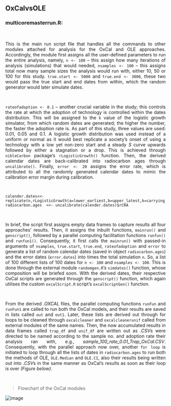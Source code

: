 ## OxCalvsOLE</br>

### multicoremasterrun.R:</br>
</br>
<div align="justify">
   
This is the main run script file that handles all the commands to other modules attached for analysis for the OxCal and OLE approaches. Accordingly, the module first assigns all the user-defined parameters to run the entire analysis, namely, ``n <- 100`` – this assign how many iterations of analysis (simulations) that would needed, `nsamples <- 100` – this assigns total now many sample sizes the analysis would run with, either 10, 50 or 100 for this study. ``true.start <- 5000`` and ``true.end <- 3000``, these two would pass the true start and end dates from within, which the random generator would later simulate dates.<br/>
</div>
</br>

<div align="justify">

``rateofadoption <- 0.1`` – another crucial variable in the study; this controls the rate at which the adoption of technology is controlled within the dates distribution. This will be assigned to the ``k`` value of the logistic growth simulator, from which random dates are generated; the higher the number, the faster the adoption rate is. As part of this study, three values are used: 0.01, 0.05 and 0.1. A logistic growth distribution was used instead of a uniform or normal as it would best replicate a society’s onset of using a technology with a low yet non-zero start and a steady <i>S</i> curve upwards followed by either a stagnation or a drop. This is achieved through ``nibleCarbon`` package’s ``rLogisticGrowth()`` function. Then, the derived calendar dates are back-calibrated into radiocarbon ages through ``uncalibrate()``. Finally, ``error <- 20`` assigns the error rate, which is attributed to all the randomly generated calendar dates to mimic the calibration error margin during calibration.<br/>
</div>
</br>

```
calender.dates<<-replicate(n,rLogisticGrowth(a=lower_earliest,b=upper_latest,k=carrying_capacity,r=growth_rate))
radiocarbon.ages  <<- uncalibrate(calender.dates)$rCRA
```
</br>


<div align="justify">

In brief, the script first assigns empty data frames to capture results all four approaches’ results. Then, it assigns the inbuilt functions, ``mainrun()`` and ``genscript()``, followed by a parallel computing facilitation functions ``runfun()`` and ``runfun1()``. Consequently, it first calls the ``mainrun()`` with passed-in arguments of ``nsamples``, ``true.start``, ``true.end``, ``rateofadoption`` and ``error`` to generate a list of random calendar dates (saved in object ``radiocarbon.ages``) and the error dates (``error.dates``) into times the total simulation ``n``. So, a list of 100 different lists of 100 dates for ``n <- 100`` and ``nsamples <- 100``. This is done through the external module ``randomgen.R``’s ``simdates()`` function, whose composition will be briefed soon. With the derived dates, their respective OxCal scripts are generated through the ``genscript()`` function, which again utilises the custom ``oxcalScript.R`` script’s ``oxcalScriptGen()`` function.</br>
</div>
</br>

<div align="justify">

From the derived <i>.OXCAL</i> files, the parallel computing functions ``runFun`` and ``runFun1`` are called to run both the OxCal models, and their results are saved in lists called ``out`` and ``out1``. Later, these lists are derived out through for loops to be cleaned through ``oxcalcleaner`` and ``oxcalcleanerunif`` called from external modules of the same names. Then, the now accumulated results in data frames called ``trap_df`` and ``unif_df`` are written out as <i>.CSV</i>s were directed to be named according to the sample no. and adoption rate their analysis ran with, e.g., <i>sample_100_rate_0.01_Trap_OxCal.CSV</i>. Consequently, with the parallel approach now over, another ``for loop`` is initiated to loop through all the lists of dates in ``radiocarbon.ages`` to run both the methods of OLE, `OLE.Median` and `OLE.CI`, also their results being written out into <i>.CSV</i>s in the same manner as OxCal’s results as soon as their loop is over <i>(Figure below)</i>.</br>
</div>
</br>

>Flowchart of the OxCal modules</br>

![image](https://github.com/Guganesan-Ilavarasan/OxCalvsOLE/assets/85569213/941dfe00-40f9-4d25-8f00-edb028cdb17c)

